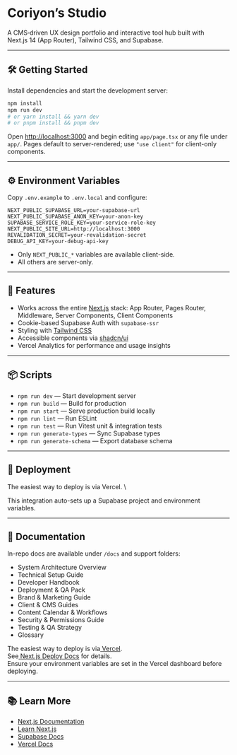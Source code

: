 # Coriyon’s Studio 

A CMS‑driven UX design portfolio and interactive tool hub built with Next.js 14 (App Router), Tailwind CSS, and Supabase.

---

## 🛠 Getting Started

Install dependencies and start the development server:

```bash
npm install
npm run dev
# or yarn install && yarn dev
# or pnpm install && pnpm dev
```

Open [http://localhost:3000](http://localhost:3000) and begin editing `app/page.tsx` or any file under `app/`. Pages default to server-rendered; use `"use client"` for client-only components.

---

## ⚙️ Environment Variables

Copy `.env.example` to `.env.local` and configure:

```env
NEXT_PUBLIC_SUPABASE_URL=your-supabase-url
NEXT_PUBLIC_SUPABASE_ANON_KEY=your-anon-key
SUPABASE_SERVICE_ROLE_KEY=your-service-role-key
NEXT_PUBLIC_SITE_URL=http://localhost:3000
REVALIDATION_SECRET=your-revalidation-secret
DEBUG_API_KEY=your-debug-api-key
```

- Only `NEXT_PUBLIC_*` variables are available client-side.
- All others are server-only.

---

## 🚀 Features

- Works across the entire [Next.js](https://nextjs.org) stack: App Router, Pages Router, Middleware, Server Components, Client Components
- Cookie-based Supabase Auth with `supabase-ssr`
- Styling with [Tailwind CSS](https://tailwindcss.com)
- Accessible components via [shadcn/ui](https://ui.shadcn.com/)
- Vercel Analytics for performance and usage insights

---

## 📦 Scripts

- `npm run dev` — Start development server
- `npm run build` — Build for production
- `npm run start` — Serve production build locally
- `npm run lint` — Run ESLint
- `npm run test` — Run Vitest unit & integration tests
- `npm run generate-types` — Sync Supabase types
- `npm run generate-schema` — Export database schema

---

## 📣 Deployment

The easiest way to deploy is via Vercel. \


This integration auto-sets up a Supabase project and environment variables.

---

## 📖 Documentation

In-repo docs are available under `/docs` and support folders:

- System Architecture Overview
- Technical Setup Guide
- Developer Handbook
- Deployment & QA Pack
- Brand & Marketing Guide
- Client & CMS Guides
- Content Calendar & Workflows
- Security & Permissions Guide
- Testing & QA Strategy
- Glossary

The easiest way to deploy is via[ ](https://vercel.com/new?filter=next.js)[Vercel](https://vercel.com/new?filter=next.js).\
See[ ](https://nextjs.org/docs/app/building-your-application/deploying)[Next.js Deploy Docs](https://nextjs.org/docs/app/building-your-application/deploying) for details.\
Ensure your environment variables are set in the Vercel dashboard before deploying.

---

## 📚 Learn More

- [Next.js Documentation](https://nextjs.org/docs)
- [Learn Next.js](https://nextjs.org/learn)
- [Supabase Docs](https://supabase.com/docs)
- [Vercel Docs](https://vercel.com/docs)

